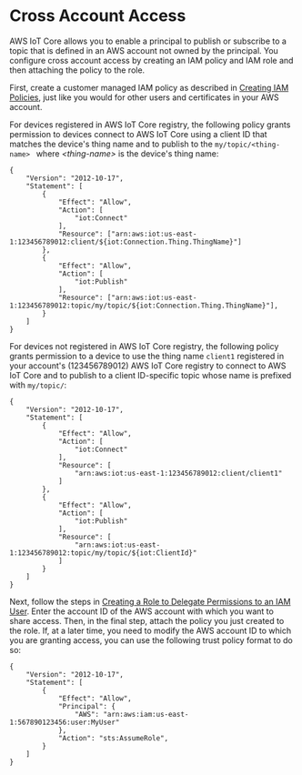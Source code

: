# Cross Account Access<a name="cross-account-access"></a>

AWS IoT Core allows you to enable a principal to publish or subscribe to a topic that is defined in an AWS account not owned by the principal\. You configure cross account access by creating an IAM policy and IAM role and then attaching the policy to the role\.

First, create a customer managed IAM policy as described in [Creating IAM Policies](https://docs.aws.amazon.com/IAM/latest/UserGuide/access_policies_create.html), just like you would for other users and certificates in your AWS account\. 

For devices registered in AWS IoT Core registry, the following policy grants permission to devices connect to AWS IoT Core using a client ID that matches the device's thing name and to publish to the `my/topic/<thing-name> ` where *<thing\-name>* is the device's thing name:

```
{
    "Version": "2012-10-17",
    "Statement": [
        {
            "Effect": "Allow",
            "Action": [
                "iot:Connect"
            ],
            "Resource": ["arn:aws:iot:us-east-1:123456789012:client/${iot:Connection.Thing.ThingName}"]
        },
        {
            "Effect": "Allow",
            "Action": [
                "iot:Publish"
            ],
            "Resource": ["arn:aws:iot:us-east-1:123456789012:topic/my/topic/${iot:Connection.Thing.ThingName}"],
        }
    ]
}
```

For devices not registered in AWS IoT Core registry, the following policy grants permission to a device to use the thing name `client1` registered in your account's \(123456789012\) AWS IoT Core registry to connect to AWS IoT Core and to publish to a client ID\-specific topic whose name is prefixed with `my/topic/`:

```
{
    "Version": "2012-10-17",
    "Statement": [
        {
            "Effect": "Allow",
            "Action": [
                "iot:Connect"
            ],
            "Resource": [
                "arn:aws:iot:us-east-1:123456789012:client/client1"
            ]
        },
        {
            "Effect": "Allow",
            "Action": [
                "iot:Publish"
            ],
            "Resource": [
                "arn:aws:iot:us-east-1:123456789012:topic/my/topic/${iot:ClientId}"
            ]
        }
    ]
}
```

Next, follow the steps in [Creating a Role to Delegate Permissions to an IAM User](https://docs.aws.amazon.com/IAM/latest/UserGuide/id_roles_create_for-user.html)\. Enter the account ID of the AWS account with which you want to share access\. Then, in the final step, attach the policy you just created to the role\. If, at a later time, you need to modify the AWS account ID to which you are granting access, you can use the following trust policy format to do so: 

```
{
    "Version": "2012-10-17",
    "Statement": [
        {
            "Effect": "Allow",
            "Principal": { 
                "AWS": "arn:aws:iam:us-east-1:567890123456:user:MyUser" 
            },
            "Action": "sts:AssumeRole",
        }
    ]
}
```